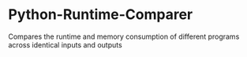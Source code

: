 # Python-Runtime-Comparer
Compares the runtime and memory consumption of different programs across identical inputs and outputs
